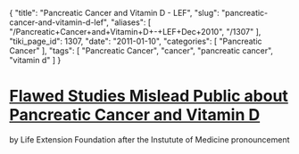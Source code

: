 {
    "title": "Pancreatic Cancer and Vitamin D - LEF",
    "slug": "pancreatic-cancer-and-vitamin-d-lef",
    "aliases": [
        "/Pancreatic+Cancer+and+Vitamin+D+-+LEF+Dec+2010",
        "/1307"
    ],
    "tiki_page_id": 1307,
    "date": "2011-01-10",
    "categories": [
        "Pancreatic Cancer"
    ],
    "tags": [
        "Pancreatic Cancer",
        "cancer",
        "pancreatic cancer",
        "vitamin d"
    ]
}


# [Flawed Studies Mislead Public about Pancreatic Cancer and Vitamin D](http://www.lef.org/featured-articles/Federal-Government-Funded-Study-Fails-to-Recognize-Value-of-Vitamin-D_01.htm)

by Life Extension Foundation after the Instutute of Medicine pronouncement
